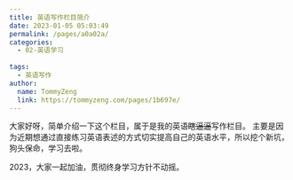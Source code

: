 ```yaml
---
title: 英语写作栏目简介
date: 2023-01-05 05:03:49
permalink: /pages/a0a02a/
categories:
  - 02-英语学习
  
tags:
  - 英语写作 
author: 
  name: TommyZeng
  link: https://tommyzeng.com/pages/1b697e/
---
```


大家好呀，简单介绍一下这个栏目，属于是我的英语~~瞎逼逼~~写作栏目。
主要是因为近期想通过直接练习英语表述的方式切实提高自己的英语水平，所以挖个新坑，狗头保命，学习去啦。

2023，大家一起加油，贯彻终身学习方针不动摇。<!-- more -->
